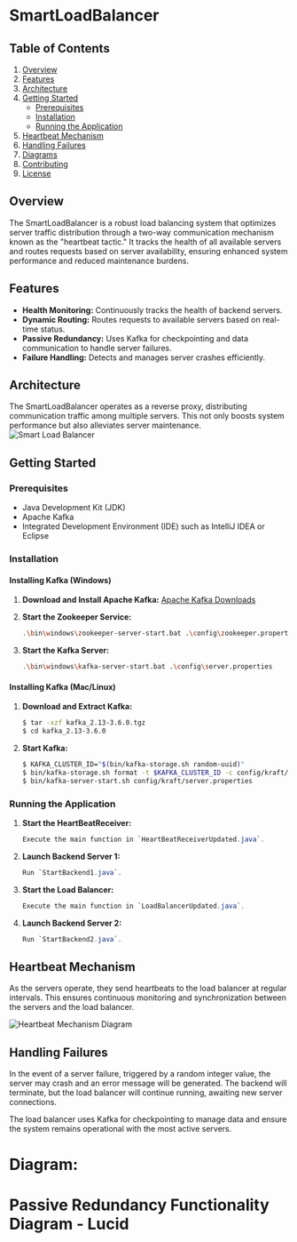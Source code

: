 # SmartLoadBalancer

## Table of Contents

1. [Overview](#overview)
2. [Features](#features)
3. [Architecture](#architecture)
4. [Getting Started](#getting-started)
    - [Prerequisites](#prerequisites)
    - [Installation](#installation)
    - [Running the Application](#running-the-application)
5. [Heartbeat Mechanism](#heartbeat-mechanism)
6. [Handling Failures](#handling-failures)
7. [Diagrams](#diagrams)
8. [Contributing](#contributing)
9. [License](#license)

## Overview

The SmartLoadBalancer is a robust load balancing system that optimizes server traffic distribution through a two-way communication mechanism known as the "heartbeat tactic." It tracks the health of all available servers and routes requests based on server availability, ensuring enhanced system performance and reduced maintenance burdens.

## Features

- **Health Monitoring:** Continuously tracks the health of backend servers.
- **Dynamic Routing:** Routes requests to available servers based on real-time status.
- **Passive Redundancy:** Uses Kafka for checkpointing and data communication to handle server failures.
- **Failure Handling:** Detects and manages server crashes efficiently.

## Architecture

The SmartLoadBalancer operates as a reverse proxy, distributing communication traffic among multiple servers. This not only boosts system performance but also alleviates server maintenance.
![Smart Load Balancer](https://github.com/summahto/SmartLoadBalancer/assets/114707851/4e1fa7b3-2e68-41f2-80f9-d6b18ea0bd75)

## Getting Started

### Prerequisites

- Java Development Kit (JDK)
- Apache Kafka
- Integrated Development Environment (IDE) such as IntelliJ IDEA or Eclipse

### Installation

#### Installing Kafka (Windows)

1. **Download and Install Apache Kafka:**
   [Apache Kafka Downloads](https://kafka.apache.org/downloads)

2. **Start the Zookeeper Service:**
    ```bash
    .\bin\windows\zookeeper-server-start.bat .\config\zookeeper.properties
    ```

3. **Start the Kafka Server:**
    ```bash
    .\bin\windows\kafka-server-start.bat .\config\server.properties
    ```

#### Installing Kafka (Mac/Linux)

1. **Download and Extract Kafka:**
    ```bash
    $ tar -xzf kafka_2.13-3.6.0.tgz
    $ cd kafka_2.13-3.6.0
    ```

2. **Start Kafka:**
    ```bash
    $ KAFKA_CLUSTER_ID="$(bin/kafka-storage.sh random-uuid)"
    $ bin/kafka-storage.sh format -t $KAFKA_CLUSTER_ID -c config/kraft/server.properties
    $ bin/kafka-server-start.sh config/kraft/server.properties
    ```

### Running the Application

1. **Start the HeartBeatReceiver:**
    ```java
    Execute the main function in `HeartBeatReceiverUpdated.java`.
    ```

2. **Launch Backend Server 1:**
    ```java
    Run `StartBackend1.java`.
    ```

3. **Start the Load Balancer:**
    ```java
    Execute the main function in `LoadBalancerUpdated.java`.
    ```

4. **Launch Backend Server 2:**
    ```java
    Run `StartBackend2.java`.
    ```

## Heartbeat Mechanism

As the servers operate, they send heartbeats to the load balancer at regular intervals. This ensures continuous monitoring and synchronization between the servers and the load balancer.

![Heartbeat Mechanism Diagram](path_to_heartbeat_mechanism_diagram_image)

## Handling Failures

In the event of a server failure, triggered by a random integer value, the server may crash and an error message will be generated. The backend will terminate, but the load balancer will continue running, awaiting new server connections.

The load balancer uses Kafka for checkpointing to manage data and ensure the system remains operational with the most active servers.


# Diagram:

Passive Redundancy Functionality Diagram - Lucid
=======




